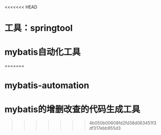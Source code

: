 <<<<<<< HEAD
# 工具：springtool
# mybatis自动化工具
=======
# mybatis-automation
# mybatis的增删改查的代码生成工具
>>>>>>> 4b050b00608fd2fd38d063451f3df317ebb955d3

